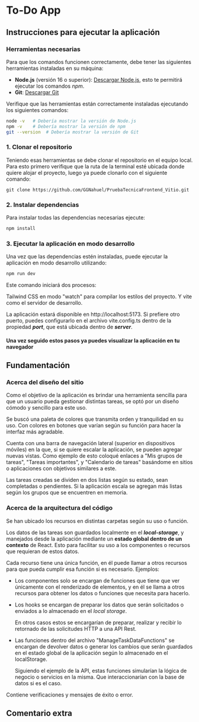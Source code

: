 # To-Do App

## Instrucciones para ejecutar la aplicación

### Herramientas necesarias

Para que los comandos funcionen correctamente, debe tener las siguientes herramientas instaladas en su máquina:

- **Node.js** (versión 16 o superior): [Descargar Node.js](https://nodejs.org/), esto te permitirá ejecutar los comandos *npm*.
- **Git**: [Descargar Git](https://git-scm.com/)

Verifique que las herramientas están correctamente instaladas ejecutando los siguientes comandos:

```bash
node -v   # Debería mostrar la versión de Node.js
npm -v    # Debería mostrar la versión de npm
git --version  # Debería mostrar la versión de Git
```

### 1. Clonar el repositorio
Teniendo esas herramientas se debe clonar el repositorio en el equipo local. Para esto primero verifique que la ruta de la terminal esté ubicada donde quiere alojar el proyecto, luego ya puede clonarlo con el siguiente comando:

```
git clone https://github.com/GGNahuel/PruebaTecnicaFrontend_Vitio.git
```

### 2. Instalar dependencias
Para instalar todas las dependencias necesarias ejecute:

```bash
npm install
```

### 3. Ejecutar la aplicación en modo desarrollo
Una vez que las dependencias estén instaladas, puede ejecutar la aplicación en modo desarrollo utilizando:

```bash
npm run dev
```
Este comando iniciará dos procesos:

Tailwind CSS en modo "watch" para compilar los estilos del proyecto.
Y vite como el servidor de desarrollo.

La aplicación estará disponible en http://localhost:5173. Si prefiere otro puerto, puedes configurarlo en el archivo vite.config.ts dentro de la propiedad ***port***, que está ubicada dentro de ***server***.

#### Una vez seguido estos pasos ya puedes visualizar la aplicación en tu navegador

## Fundamentación

### Acerca del diseño del sitio

Como el objetivo de la aplicación es brindar una herramienta sencilla para que un usuario pueda gestionar distintas tareas, se optó por un diseño cómodo y sencillo para este uso.

Se buscó una paleta de colores que transmita orden y tranquilidad en su uso. Con colores en botones que varían según su función para hacer la interfaz más agradable.

Cuenta con una barra de navegación lateral (superior en dispositivos móviles) en la que, si se quiere escalar la aplicación, se pueden agregar nuevas vistas. Como ejemplo de esto coloqué enlaces a "Mis grupos de tareas", "Tareas importantes", y "Calendario de tareas" basándome en sitios o aplicaciones con objetivos similares a este.

Las tareas creadas se dividen en dos listas según su estado, sean completadas o pendientes. Si la aplicación escala se agregan más listas según los grupos que se encuentren en memoria.

### Acerca de la arquitectura del código

Se han ubicado los recursos en distintas carpetas según su uso o función. 

Los datos de las tareas son guardados localmente en el ***local-storage***, y manejados desde la aplicación mediante un **estado global dentro de un contexto** de React. Esto para facilitar su uso a los componentes o recursos que requieran de estos datos.

Cada recurso tiene una única función, en él puede llamar a otros recursos para que pueda cumplir esa función si es necesario. Ejemplos: 
- Los componentes solo se encargan de funciones que tiene que ver únicamente con el renderizado de elementos, y en él se llama a otros recursos para obtener los datos o funciones que necesita para hacerlo.
  
- Los hooks se encargan de preparar los datos que serán solicitados o enviados a lo almacenado en el *local storage*. 
  
  En otros casos estos se encargarían de preparar, realizar y recibir lo retornado de las solicitudes HTTP a una API Rest.
  
- Las funciones dentro del archivo "ManageTaskDataFunctions" se encargan de devolver datos o generar los cambios que serán guardados en el estado global de la aplicación según lo almacenado en el localStorage. 
  
  Siguiendo el ejemplo de la API, estas funciones simularían la lógica de negocio o servicios en la misma. Que interaccionarían con la base de datos si es el caso.

Contiene verificaciones y mensajes de éxito o error.

## Comentario extra

